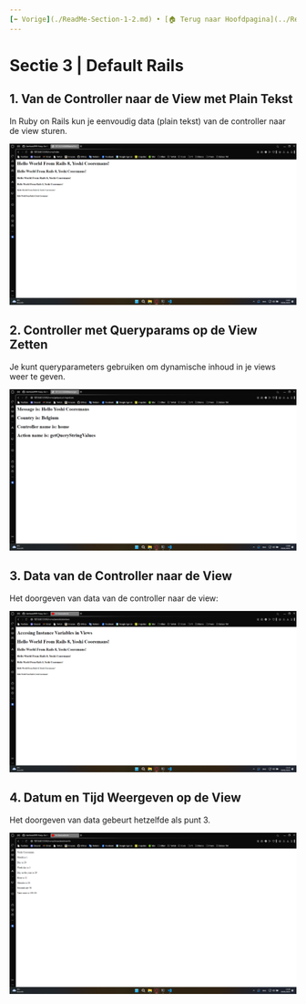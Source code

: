 ```yaml
---
[⬅️ Vorige](./ReadMe-Section-1-2.md) • [🏠 Terug naar Hoofdpagina](../ReadMe.md) • [Volgende ➡️](./ReadMe-Section-4-5-6.md)
---
```


# Sectie 3 | Default Rails

## 1. Van de Controller naar de View met Plain Tekst

In Ruby on Rails kun je eenvoudig data (plain tekst) van de controller naar de view sturen.

![](../images/hello-world-1.png)

## 2. Controller met Queryparams op de View Zetten

Je kunt queryparameters gebruiken om dynamische inhoud in je views weer te geven.

![](../images/hello-world-2.png)

## 3. Data van de Controller naar de View

Het doorgeven van data van de controller naar de view:

![](../images/hello-world-3.png)

## 4. Datum en Tijd Weergeven op de View

Het doorgeven van data gebeurt hetzelfde als punt 3.

![](../images/hello-world-4.png)

